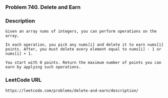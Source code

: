 ### Problem 740. Delete and Earn

### Description
    Given an array nums of integers, you can perform operations on the array.
   
    In each operation, you pick any nums[i] and delete it to earn nums[i] points. After, you must delete every element equal to nums[i] - 1 or nums[i] + 1.
   
    You start with 0 points. Return the maximum number of points you can earn by applying such operations. 
    
### LeetCode URL
    https://leetcode.com/problems/delete-and-earn/description/ 